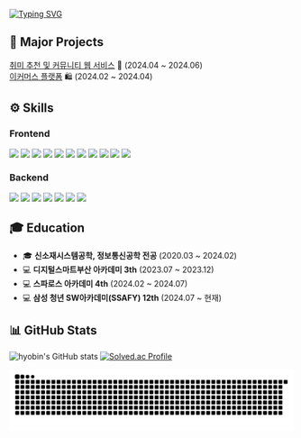 
[![Typing SVG](https://readme-typing-svg.demolab.com?font=Fira+Code&weight=800&size=31&pause=1000&color=353535&background=F473FF00&center=true&vCenter=true&width=1000&lines=Hi%2C+I'm+Hyobin+%F0%9F%91%8B+)](https://git.io/typing-svg)
## 🚀 Major Projects
[취미 추천 및 커뮤니티 웹 서비스](https://github.com/hyobin0726/do-frontend) 💬 (2024.04 ~ 2024.06)  
[이커머스 플랫폼](https://github.com/hyobin0726/ssg-frontend) 🛍️ (2024.02 ~ 2024.04)  

## ⚙️ Skills

### Frontend
<p>
  <img src="https://img.shields.io/badge/Next.js-000000?style=for-the-badge&logo=next.js&logoColor=white">
  <img src="https://img.shields.io/badge/React-61DAFB?style=for-the-badge&logo=react&logoColor=black">
  <img src="https://img.shields.io/badge/Vue.js-4FC08D?style=for-the-badge&logo=vue.js&logoColor=white">
  <img src="https://img.shields.io/badge/JavaScript-F7DF1E?style=for-the-badge&logo=javascript&logoColor=black">
  <img src="https://img.shields.io/badge/TypeScript-3178C6?style=for-the-badge&logo=typescript&logoColor=white">
  <img src="https://img.shields.io/badge/Tailwind_CSS-38B2AC?style=for-the-badge&logo=tailwind-css&logoColor=white" >
   <img src="https://img.shields.io/badge/Recoil-3578E5?style=for-the-badge&logo=recoil&logoColor=white">
  <img src="https://img.shields.io/badge/Zustand-171717?style=for-the-badge&logo=zustand&logoColor=white">
  <img src="https://img.shields.io/badge/Pinia-E34F26?style=for-the-badge&logo=Pinia&logoColor=white">
  <img src="https://img.shields.io/badge/HTML5-E34F26?style=for-the-badge&logo=html5&logoColor=white">
  <img src="https://img.shields.io/badge/CSS3-1572B6?style=for-the-badge&logo=css3&logoColor=white">
 
</p>

### Backend
<p>
  <img src="https://img.shields.io/badge/Java-007396?style=for-the-badge&logo=java&logoColor=white">
  <img src="https://img.shields.io/badge/MySQL-4479A1?style=for-the-badge&logo=mysql&logoColor=white">
  <img src="https://img.shields.io/badge/Spring-6DB33F?style=for-the-badge&logo=spring&logoColor=white">
  <img src="https://img.shields.io/badge/springboot-6DB33F?style=for-the-badge&logo=springboot&logoColor=white">
  <img src="https://img.shields.io/badge/Redis-E34F26?style=for-the-badge&logo=Redis&logoColor=white">
  <img src="https://img.shields.io/badge/MyBatis-000000?style=for-the-badge&logo=MyBatis&logoColor=white">
  <img src="https://img.shields.io/badge/Firebase-FFCA28?style=for-the-badge&logo=firebase&logoColor=white"/>
</p>

## 🎓 Education
- 🎓 **신소재시스템공학, 정보통신공학 전공** (2020.03 ~ 2024.02)
- 💻 **디지털스마트부산 아카데미 3th** (2023.07 ~ 2023.12)
- 💻 **스파로스 아카데미 4th** (2024.02 ~ 2024.07)
- 💻 **삼성 청년 SW아카데미(SSAFY) 12th** (2024.07 ~ 현재)

## 📊 GitHub Stats
![hyobin's GitHub stats](https://github-readme-stats.vercel.app/api?username=hyobin0726&show_icons=true&theme=dracula)
[![Solved.ac Profile](http://mazassumnida.wtf/api/v2/generate_badge?boj=hb0726)](https://solved.ac/hb0726/)

![github contribution grid snake animation](https://github.com/hyobin0726/hyobin0726/blob/output/github-contribution-grid-snake.svg)

